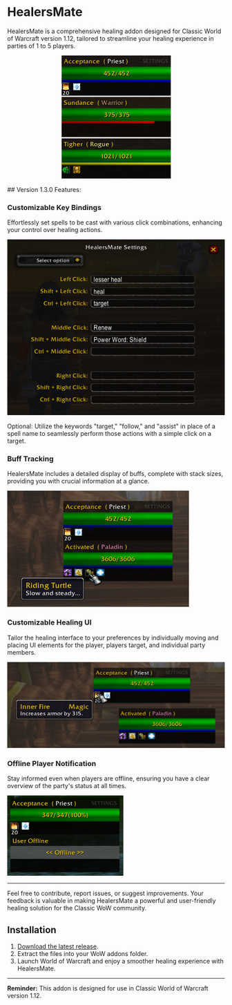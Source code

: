 # HealersMate

HealersMate is a comprehensive healing addon designed for Classic World of Warcraft version 1.12, tailored to streamline your healing experience in parties of 1 to 5 players.
<p align="center">
  <img src="Images/UI_Example_7.png" alt="Mana UI Example">
  <img src="Images/UI_Example_8.png" alt="Rage UI Example">
  <img src="Images/UI_Example_9.png" alt="Energy UI Example">
</p>
## Version 1.3.0 Features:

### Customizable Key Bindings
Effortlessly set spells to be cast with various click combinations, enhancing your control over healing actions.
<p align="center">
  <img src="Images/UI_Example_10.png" alt="Spells Settings UI Example">
</p> 
    
Optional: Utilize the keywords "target," "follow," and "assist" in place of a spell name to seamlessly perform those actions with a simple click on a target.

### Buff Tracking
HealersMate includes a detailed display of buffs, complete with stack sizes, providing you with crucial information at a glance.

![Buff Tracking UI Example](Images/UI_Example_6.png)

### Customizable Healing UI
Tailor the healing interface to your preferences by individually moving and placing UI elements for the player, players target, and individual party members.

![Customizable Healing UI Example](Images/UI_Example_5.png)

### Offline Player Notification
Stay informed even when players are offline, ensuring you have a clear overview of the party's status at all times.

![Offline Player Notification Example](Images/UI_Example_3.png)

---

Feel free to contribute, report issues, or suggest improvements. Your feedback is valuable in making HealersMate a powerful and user-friendly healing solution for the Classic WoW community.

## Installation
1. [Download the latest release](https://github.com/i2ichardt/HealersMate/releases/download/v1.2.0/HealersMate.zip).
2. Extract the files into your WoW addons folder.
3. Launch World of Warcraft and enjoy a smoother healing experience with HealersMate.

---

**Reminder:** This addon is designed for use in Classic World of Warcraft version 1.12.
